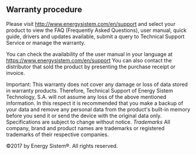 ## Warranty procedure

Please visit http://www.energysistem.com/en/support and select your product to view the FAQ (Frequently Asked Questions), user manual, quick guide, drivers and updates available, submit a query to Technical Support Service or manage the warranty.

You can check the availability of the user manual in your language at https://www.energysistem.com/en/support
You can also contact the distributor that sold the product by presenting the purchase receipt or invoice.

Important: This warranty does not cover any damage or loss of data stored in warranty products. Therefore, Technical Support of Energy Sistem Technology, S.A. will not assume any loss of the above mentioned information. In this respect it is recommended that you make a backup of your data and remove any personal data from the product's built-in memory before you send it or send the device with the original data only.
Specifications are subject to change without notice.
*Trademarks* All company, brand and product names are trademarks or registered trademarks of their respective companies.

©2017 by Energy Sistem®. All rights reserved.
